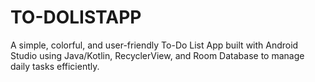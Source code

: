 # TO-DOLISTAPP
A simple, colorful, and user-friendly To-Do List App built with Android Studio using Java/Kotlin, RecyclerView, and Room Database to manage daily tasks efficiently.
